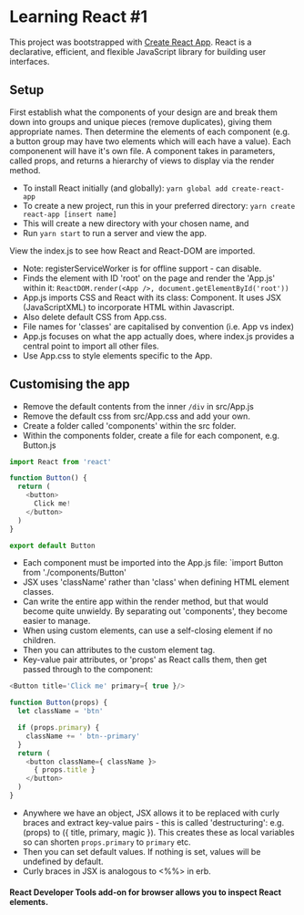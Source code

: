 # Learning React #1

This project was bootstrapped with [Create React App](https://github.com/facebookincubator/create-react-app).
React is a declarative, efficient, and flexible JavaScript library for building user interfaces.

## Setup
First establish what the components of your design are and break them down into groups and unique pieces (remove duplicates), giving them appropriate names.
Then determine the elements of each component (e.g. a button group may have two elements which will each have a value). 
Each componenent will have it's own file.
A component takes in parameters, called props, and returns a hierarchy of views to display via the render method.

- To install React initially (and globally): ``yarn global add create-react-app``
- To create a new project, run this in your preferred directory: ``yarn create react-app [insert name]``
- This will create a new directory with your chosen name, and 
- Run ``yarn start`` to run a server and view the app.

View the index.js to see how React and React-DOM are imported. 
- Note: registerServiceWorker is for offline support - can disable.
- Finds the element with ID 'root' on the page and render the 'App.js' within it:
`ReactDOM.render(<App />, document.getElementById('root'))`
- App.js imports CSS and React with its class: Component. It uses JSX (JavaScriptXML) to incorporate HTML within Javascript. 
- Also delete default CSS from App.css.
- File names for 'classes' are capitalised by convention (i.e. App vs index)
- App.js focuses on what the app actually does, where index.js provides a central point to import all other files. 
- Use App.css to style elements specific to the App. 

## Customising the app
- Remove the default contents from the inner ``/div`` in src/App.js
- Remove the default css from src/App.css and add your own.
- Create a folder called 'components' within the src folder.
- Within the components folder, create a file for each component, e.g. Button.js
```javascript
import React from 'react'

function Button() {
  return (
    <button>
      Click me!
    </button>
  )
}

export default Button
```
- Each component must be imported into the App.js file:
`import Button from './components/Button'
- JSX uses 'className' rather than 'class' when defining HTML element classes.
- Can write the entire app within the render method, but that would become quite unwieldy. By separating out 'components', they become easier to manage. 
- When using custom elements, can use a self-closing element if no children. 
- Then you can attributes to the custom element tag. 
- Key-value pair attributes, or 'props' as React calls them, then get passed through to the component: 
```javascript
<Button title='Click me' primary={ true }/>

function Button(props) {
  let className = 'btn'

  if (props.primary) {
    className += ' btn--primary'
  }
  return (
    <button className={ className }>
      { props.title }
    </button>
  )
}
```
- Anywhere we have an object, JSX allows it to be replaced with curly braces and extract key-value pairs - this is called 'destructuring': e.g. (props) to ({ title, primary, magic }). This creates these as local variables so can shorten ``props.primary`` to ``primary`` etc. 
- Then you can set default values. If nothing is set, values will be undefined by default.
- Curly braces in JSX is analogous to <%%> in erb. 

#### React Developer Tools add-on for browser allows you to inspect React elements.
